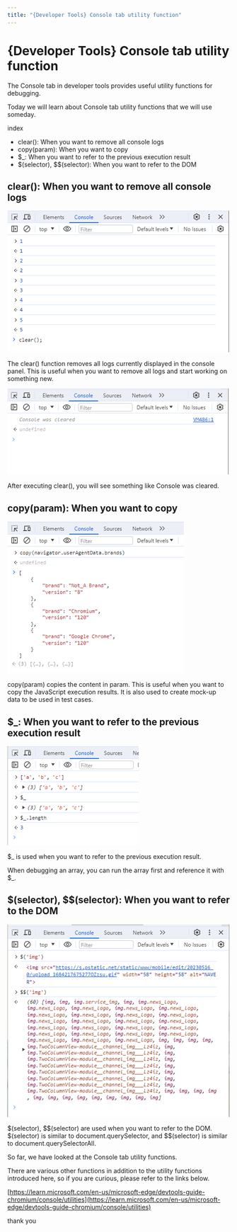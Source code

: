 ```yaml
---
title: "{Developer Tools} Console tab utility function"
---
```


# {Developer Tools} Console tab utility function
The Console tab in developer tools provides useful utility functions for debugging.

Today we will learn about Console tab utility functions that we will use someday.

index
- clear(): When you want to remove all console logs
- copy(param): When you want to copy
- $_: When you want to refer to the previous execution result
- $(selector), $$(selector): When you want to refer to the DOM

## clear(): When you want to remove all console logs
![1_1](./img/ec7b52ef-b650-4601-8760-75f58e224ab3.png)

The clear() function removes all logs currently displayed in the console panel. This is useful when you want to remove all logs and start working on something new.

![1_2](./img/cbe3b307-cc49-4548-95c5-ed507c33367f.png)

After executing clear(), you will see something like Console was cleared.


## copy(param): When you want to copy
![2_1](./img/0b20c391-50d7-4f28-9a61-e5748845059b.png)

copy(param) copies the content in param. This is useful when you want to copy the JavaScript execution results. It is also used to create mock-up data to be used in test cases.

## $_: When you want to refer to the previous execution result
![3](./img/ffe52505-2cdb-4f58-9b88-0149068416f1.png)

$_ is used when you want to refer to the previous execution result.

When debugging an array, you can run the array first and reference it with $_.


## $(selector), $$(selector): When you want to refer to the DOM
![4](./img/49b9e108-0609-4e6e-a90d-e6c7d1ca85ff.png)

$(selector), $$(selector) are used when you want to refer to the DOM. $(selector) is similar to document.querySelector, and $$(selector) is similar to document.querySelectorAll.

So far, we have looked at the Console tab utility functions.

There are various other functions in addition to the utility functions introduced here, so if you are curious, please refer to the links below.

[https://learn.microsoft.com/en-us/microsoft-edge/devtools-guide-chromium/console/utilities](https://learn.microsoft.com/en-us/microsoft-edge/devtools-guide-chromium/console/utilities)

thank you